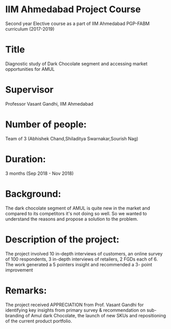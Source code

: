 # IIM Ahmedabad Project Course
Second year Elective course as a part of IIM Ahmedabad PGP-FABM curriculum (2017-2019)

# Title
Diagnostic study of Dark Chocolate segment and accessing market opportunities for AMUL

# Supervisor
Professor Vasant Gandhi, IIM Ahmedabad

# Number of people: 
Team of 3 (Abhishek Chand,Shiladitya Swarnakar,Sourish Nag) 

# Duration: 
3 months (Sep 2018 - Nov 2018)

# Background: 
The dark chocolate segment of AMUL is quite new in the market and compared to its competitors it's not doing so well. So we wanted to understand the reasons and propose a solution to the problem.

# Description of the project:
The project involved 10 in-depth interviews of customers, an online survey of 100 respondents, 3 in-depth interviews of retailers, 2 FGDs each of 6. The work generated a 5 pointers insight and recommended a 3- point improvement

# Remarks: 
The project received APPRECIATION from Prof. Vasant Gandhi for identifying key insights from primary survey & recommendation on sub-branding of Amul dark Chocolate, the launch of new SKUs and repositioning of the current product portfolio.
